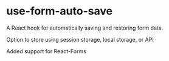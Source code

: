 # use-form-auto-save
A React hook for automatically saving and restoring form data.

Option to store using session storage, local storage, or API

Added support for React-Forms

